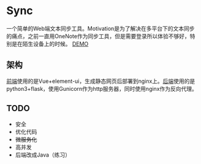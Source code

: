 # Sync
一个简单的Web端文本同步工具。Motivation是为了解决在多平台下的文本同步的痛点，之前一直用OneNote作为同步工具，但是需要登录所以体验不够好，特别是在陌生设备上的时候。
[DEMO](https://app.cbdog94.cn/sync)

## 架构
[前端](frontend/README.md)使用的是Vue+element-ui，生成静态网页后部署到nginx上。[后端](backend/README.md)使用的是python3+flask，使用Gunicorn作为http服务器，同时使用nginx作为反向代理。

## TODO
- 安全
- 优化代码
- ~~微服务化~~
- 高并发
- 后端改成Java（练习）
